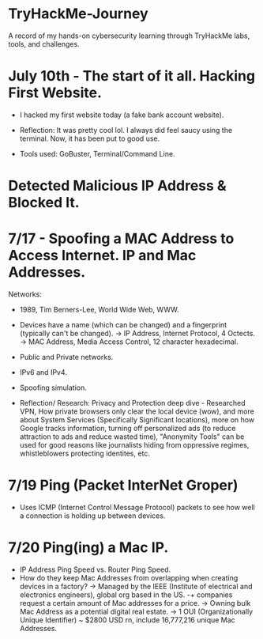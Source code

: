 # TryHackMe-Journey
A record of my hands-on cybersecurity learning through TryHackMe labs, tools, and challenges.

# July 10th - The start of it all. Hacking First Website.
- I hacked my first website today (a fake bank account website).
- Reflection: It was pretty cool lol. I always did feel saucy using the terminal. Now, it has been put to good use.

- Tools used: GoBuster, Terminal/Command Line.

# Detected Malicious IP Address & Blocked It.

# 7/17 - Spoofing a MAC Address to Access Internet. IP and Mac Addresses.

Networks:
- 1989, Tim Berners-Lee, World Wide Web, WWW.
- Devices have a name (which can be changed) and a fingerprint (typically can't be changed).
  -> IP Address, Internet Protocol, 4 Octects.
  -> MAC Address, Media Access Control, 12 character hexadecimal.
- Public and Private networks.
- IPv6 and IPv4.

- Spoofing simulation.

- Reflection/ Research: Privacy and Protection deep dive - Researched VPN, How private browsers only clear the local device (wow), and more about System Services (Specifically Significant locations), more on how Google tracks information, turning off personalized ads (to reduce attraction to ads and reduce wasted time), "Anonymity Tools" can be used for good reasons like journalists hiding from oppressive regimes, whistleblowers protecting identites, etc.

# 7/19 Ping (Packet InterNet Groper)
- Uses ICMP (Internet Control Message Protocol) packets to see how well a connection is holding up between devices.

# 7/20 Ping(ing) a Mac IP.
- IP Address Ping Speed vs. Router Ping Speed.
- How do they keep Mac Addresses from overlapping when creating devices in a factory?
  -> Managed by the IEEE (Institute of electrical and electronics engineers), global org based in the US.
    -+  companies request a certain amount of Mac addresses for a price.
  -> Owning bulk Mac Address as a potential digital real estate.
  -> 1 OUI (Organizationally Unique Identifier) ~ $2800 USD rn, include 16,777,216 unique Mac Addresses.
